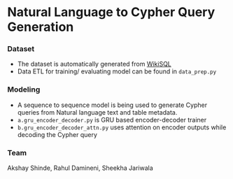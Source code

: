 # Natural Language to Cypher Query Generation

### Dataset
* The dataset is automatically generated from [WikiSQL](https://github.com/salesforce/WikiSQL)
* Data ETL for training/ evaluating model can be found in `data_prep.py`

### Modeling
* A sequence to sequence model is being used to generate Cypher queries from Natural language text and table metadata. 
* `a.gru_encoder_decoder.py` is GRU based encoder-decoder trainer
* `b.gru_encoder_decoder_attn.py` uses attention on encoder outputs while decoding the Cypher query

### Team
Akshay Shinde, Rahul Damineni, Sheekha Jariwala

